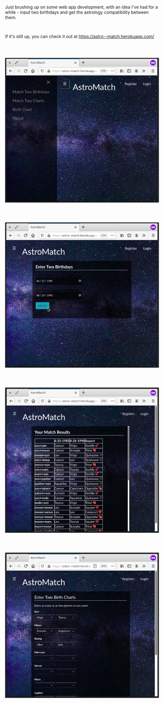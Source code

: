 

Just brushing up on some web app development, with an idea I've had for a while - input two birthdays and get the astrology compatibility between them.

<br>

If it's still up, you can check it out at https://astro--match.herokuapp.com/

<br>
<br>

![alt text](https://raw.githubusercontent.com/tjbergstrom/synastry-app/main/web_app/app/static/assets/screencap0.png)


<br>
<br>

![alt text](https://raw.githubusercontent.com/tjbergstrom/synastry-app/main/web_app/app/static/assets/screencap1.png)

<br>
<br>

![alt text](https://raw.githubusercontent.com/tjbergstrom/synastry-app/main/web_app/app/static/assets/screencap2.png)

<br>
<br>

![alt text](https://raw.githubusercontent.com/tjbergstrom/synastry-app/main/web_app/app/static/assets/screencap3.png)

<br>
<br>

